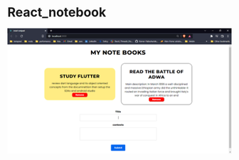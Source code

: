 # React_notebook
![alt text](https://github.com/Eyobedk/React_notebook/blob/main/react%20notpad%20-%20Brave%208_11_2022%2011_07_47%20PM.png)

